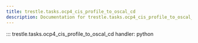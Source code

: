 ```yaml
---
title: trestle.tasks.ocp4_cis_profile_to_oscal_cd
description: Documentation for trestle.tasks.ocp4_cis_profile_to_oscal_cd module
---
```


::: trestle.tasks.ocp4_cis_profile_to_oscal_cd
handler: python
